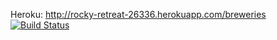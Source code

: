 
Heroku:
http://rocky-retreat-26336.herokuapp.com/breweries
[![Build Status](https://travis-ci.org/SaraHeina/ratebeer-public.png)](https://github.com/SaraHeina/Ratebeer)
